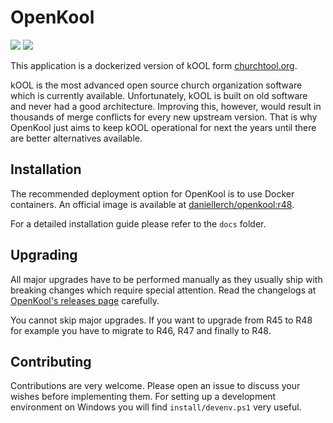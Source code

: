 # OpenKool

[![](https://images.microbadger.com/badges/image/daniellerch/openkool:r48.svg)](https://microbadger.com/images/daniellerch/openkool:r48 "Get your own image badge on microbadger.com")
[![](https://images.microbadger.com/badges/version/daniellerch/openkool:r48.svg)](https://microbadger.com/images/daniellerch/openkool:r48 "Get your own version badge on microbadger.com")

This application is a dockerized version of kOOL form [churchtool.org](http://www.churchtool.org).

kOOL is the most advanced open source church organization software which is currently available.
Unfortunately, kOOL is built on old software and never had a good architecture. Improving this, however, would result in thousands of merge conflicts for every new upstream version. That is why OpenKool just aims to keep kOOL operational for next the years until there are better alternatives available.

## Installation
The recommended deployment option for OpenKool is to use Docker containers. An official image is available at [daniellerch/openkool:r48](https://hub.docker.com/r/daniellerch/openkool).

For a detailed installation guide please refer to the `docs` folder.


## Upgrading
All major upgrades have to be performed manually as they usually ship with breaking changes which require special attention. Read the changelogs at [OpenKool's releases page](https://github.com/daniel-lerch/openkool/releases) carefully.

You cannot skip major upgrades. If you want to upgrade from R45 to R48 for example you have to migrate to R46, R47 and finally to R48.

## Contributing
Contributions are very welcome. Please open an issue to discuss your wishes before implementing them. For setting up a development environment on Windows you will find `install/devenv.ps1` very useful.

